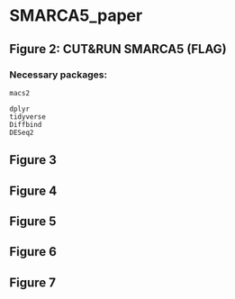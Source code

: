 # SMARCA5_paper
## Figure 2: CUT&RUN SMARCA5 (FLAG)
### Necessary packages: 
```{bash}
macs2
```
```{r}
dplyr
tidyverse
Diffbind
DESeq2
```
## Figure 3
## Figure 4
## Figure 5
## Figure 6
## Figure 7
